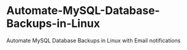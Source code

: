 # Automate-MySQL-Database-Backups-in-Linux
Automate MySQL Database Backups in Linux with Email notifications
